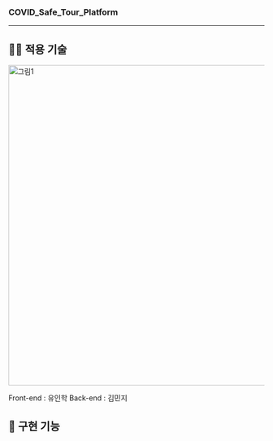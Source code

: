### COVID_Safe_Tour_Platform



---

<h2>👨‍💻 적용 기술</h2>

<img width="630" alt="그림1" src="https://user-images.githubusercontent.com/57799598/177943969-10e843b5-3559-45cf-9354-1b7c65465001.png">

Front-end : 유인학
Back-end : 김민지
 
<h2>🚀 구현 기능</h2>
